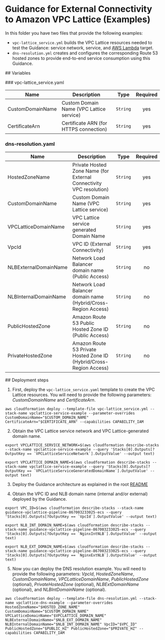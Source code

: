 # Guidance for External Connectivity to Amazon VPC Lattice (Examples)

In this folder you have two files that provide the following examples:

* `vpc-lattice_service.yml` builds the VPC Lattice resources needed to test the Guidance: service network, service, and [AWS Lambda](https://aws.amazon.com/pm/lambda) target.
* `dns-resolution.yml` creates and configures the corresponding Route 53 hosted zones to provide end-to-end service consumption using this Guidance.

## Variables

### vpc-lattice_service.yaml

| Name | Description | Type | Required |
|------|-------------|------|:--------:|
| CustomDomainName | Custom Domain Name (VPC Lattice service) | `String` | yes |
| CertificateArn | Certificate ARN (for HTTPS connection) | `String` | yes |

### dns-resolution.yaml

| Name | Description | Type | Required |
|------|-------------|------|:--------:|
| HostedZoneName | Private Hosted Zone Name (for External Connectivity VPC resolution) | `String` | yes |
| CustomDomainName | Custom Domain Name (VPC Lattice service) | `String` | yes |
| VPCLatticeDomainName | VPC Lattice service generated Domain Name | `String` | yes |
| VpcId | VPC ID (External Connectivity) | `String` | yes |
| NLBExternalDomainName | Network Load Balancer domain name (Public Access) | `String` | no |
| NLBInternalDomainName | Network Load Balancer domain name (Hybrid/Cross-Region Access) | `String` | no |
| PublicHostedZone | Amazon Route 53 Public Hosted Zone ID (Public Access) | `String` | no |
| PrivateHostedZone | Amazon Route 53 Private Hosted Zone ID (Hybrid/Cross-Region Access) | `String` | no |

## Deployment steps

1. First, deploy the `vpc-lattice_service.yaml` template to create the VPC Lattice resources. You will need to provide the following parameters: *CustomDomainName* and *CertificateArn*.

```
aws cloudformation deploy --template-file vpc-lattice_service.yml --stack-name vpclattice-service-example --parameter-overrides CustomDomainName="$CUSTOM_DOMAIN_NAME" CertificateArn="$CERTIFICATE_ARN" --capabilities CAPABILITY_IAM
```

2. Obtain the VPC Lattice service network and VPC Lattice-generated domain name.

```
export VPCLATTICE_SERVICE_NETWORK=$(aws cloudformation describe-stacks --stack-name vpclattice-service-example --query 'Stacks[0].Outputs[?OutputKey == `VPCLatticeServiceNetwork`].OutputValue' --output text)

export VPCLATTICE_DOMAIN_NAME=$(aws cloudformation describe-stacks --stack-name vpclattice-service-example --query 'Stacks[0].Outputs[?OutputKey == `VPCLatticeServiceGeneratedDomainName`].OutputValue' --output text)
```

3. Deploy the Guidance architecture as explained in the root [README](../README.md#deployment-steps)

4. Obtain the VPC ID and NLB domain name (internal and/or external) deployed by the Guidance.

```
export VPC_ID=$(aws cloudformation describe-stacks --stack-name guidance-vpclattice-pipeline-867003233025-ecs --query 'Stacks[0].Outputs[?OutputKey == `VpcId`].OutputValue' --output text)

export NLB_INT_DOMAIN_NAME=$(aws cloudformation describe-stacks --stack-name guidance-vpclattice-pipeline-867003233025-ecs --query 'Stacks[0].Outputs[?OutputKey == `NginxIntNLB`].OutputValue' --output text)

export NLB_EXT_DOMAIN_NAME=$(aws cloudformation describe-stacks --stack-name guidance-vpclattice-pipeline-867003233025-ecs --query 'Stacks[0].Outputs[?OutputKey == `NginxExtNLB`].OutputValue' --output text)
```

5. Now you can deploy the DNS resolution example. You will need to provide the following parameters: *VpcId*, *HostedZoneName*, *CustomDomainName*, *VPCLatticeDomainName*, *PublicHostedZone* (optional), *PrivateHostedZone* (optional), *NLBExtDomainName* (optional), and *NLBIntDomainName* (optional).

```
aws cloudformation deploy --template-file dns-resolution.yml --stack-name vpclattice-dns-example --parameter-overrides HostedZoneName="$HOSTED_ZONE_NAME" CustomDomainName="$CUSTOM_DOMAIN_NAME" VPCLatticeDomainName="$VPCLATTICE_DOMAIN_NAME" NLBExternalDomainName="$NLB_EXT_DOMAIN_NAME" NLBInternalDomainName="$NLB_INT_DOMAIN_NAME" VpcID="$VPC_ID" PublicHostedZone="$PUBLIC_HZ" PublicHostedZone="$PRIVATE_HZ" --capabilities CAPABILITY_IAM
```

